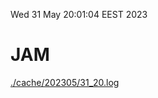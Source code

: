 Wed 31 May 20:01:04 EEST 2023
# JAM
<a href='./cache/202305/31_20.log'>./cache/202305/31_20.log</a>
